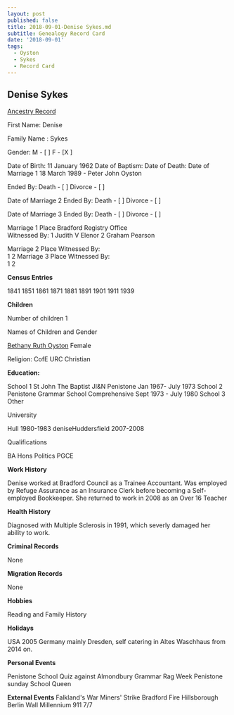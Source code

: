 ```yaml
---
layout: post
published: false
title: 2018-09-01-Denise Sykes.md
subtitle: Genealogy Record Card
date: '2018-09-01'
tags:
  - Oyston
  - Sykes
  - Record Card
---
```

## Denise Sykes

[Ancestry Record](https://www.ancestry.co.uk/family-tree/person/tree/4343612/person/-1618599072/facts)

First Name: Denise

Family Name :  Sykes            

Gender: M - [ ]  F - [X ]

Date of Birth: 11 January 1962
Date of Baptism:
Date of Death: 
Date of Marriage 1 18 March 1989 - Peter John Oyston

Ended By:	Death - [ ]
            Divorce - [ ]  
							
Date of Marriage 2
Ended By:	Death - [ ]
            Divorce - [ ]  
												
Date of Marriage 3
Ended By:	Death - [ ]
            Divorce - [ ]  


Marriage 1 	Place Bradford Registry Office						
Witnessed By:
1  Judith V Elenor 2 Graham Pearson
												 	  
Marriage 2	Place						Witnessed By:  
1
												 	   2
Marriage 3	Place						Witnessed By:  
1
												 	   2

**Census Entries**

1841 1851 1861 1871 1881 1891 1901 1911 1939

**Children**

Number of children 1

Names of Children and Gender

[Bethany Ruth Oyston](https://www.ancestry.co.uk/family-tree/person/tree/4343612/person/-1618597027/facts) Female

Religion: CofE URC Christian

**Education:**

School 1 St John The Baptist JI&N Penistone Jan 1967- July 1973
School 2 Penistone Grammar School Comprehensive Sept 1973 - July 1980
School 3
Other

University

Hull 1980-1983
deniseHuddersfield 2007-2008

Qualifications

BA Hons Politics
PGCE

**Work History**

Denise worked at Bradford Council as a Trainee Accountant. Was employed by Refuge Assurance as an Insurance Clerk before becoming a Self-employed Bookkeeper.  She returned to work in 2008 as an Over 16 Teacher

**Health History**

Diagnosed with Multiple Sclerosis in 1991, which severly damaged her ability to work.

**Criminal Records**

None

**Migration Records**

None

**Hobbies**

Reading and Family History

**Holidays**

USA 2005
Germany mainly Dresden, self catering in Altes Waschhaus from 2014 on.

**Personal Events**

Penistone School Quiz against Almondbury Grammar
Rag Week
Penistone sunday School Queen

**External Events**
Falkland's War
Miners' Strike
Bradford Fire
Hillsborough
Berlin Wall
Millennium
911
7/7

